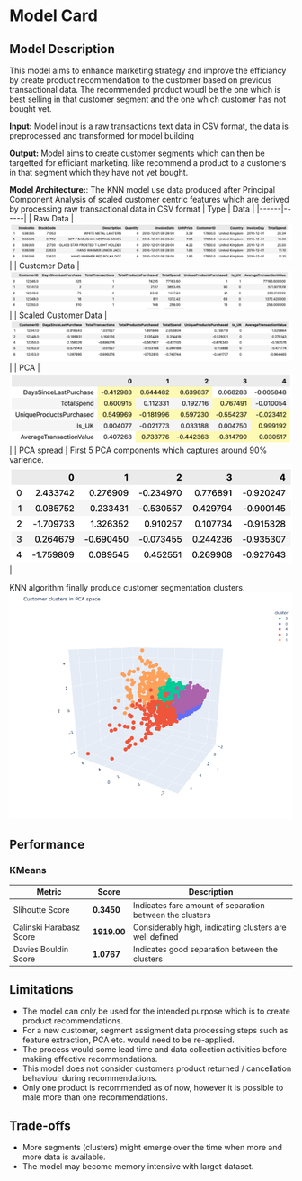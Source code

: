 # Model Card

## Model Description
This model aims to enhance marketing strategy and improve the efficiancy by create product recommendation to the customer based on previous transactional data. The recommended product woudl be the one which is best selling in that customer segment and the one which customer has not bought yet.

**Input:** 
Model input is a raw transactions text data in CSV format, the data is preprocessed and transformed for model building

**Output:** 
Model aims to create customer segments which can then be targetted for efficiant marketing. like recommend a product to a customers in that segment which they have not yet bought.

**Model Architecture:**: 
The KNN model use data produced after Principal Component Analysis of scaled customer centric features which are derived by processing raw transactional data in CSV format
| Type | Data |
|------|------|
| Raw Data | ![Screenshot](./images/raw-transactional-data.png) |
| Customer Data | ![Screenshot](./images/customer-centirc-data.png) |
| Scaled Customer Data | ![Screenshot](./images/scaled-customer-centric-data.png) |
| PCA | ![Screenshot](./images/PCA-DATA.png) |
| PCA spread | First 5 PCA components which captures around 90% varience. ![Screenshot](./images/PCA-Applied-customer-centric-data.png) |

KNN algorithm finally produce customer segmentation clusters.
![Screenshot](./images/customer-segments.png)

## Performance 
### KMeans

| Metric | Score | Description |
|--------|-------|-------------|
| Slihoutte Score | **0.3450** | Indicates fare amount of separation between the clusters |
| Calinski Harabasz Score | **1919.00** |Considerably high, indicating clusters are well defined |
| Davies Bouldin Score | **1.0767** | Indicates good separation between the clusters |

## Limitations

- The model can only be used for the intended purpose which is to create product recommendations.
- For a new customer, segment assigment data processing steps such as feature extraction, PCA etc. would need to be re-applied.
- The process would some lead time and data collection activities before makiing effective recommendations.
- This model does not consider customers product returned / cancellation behaviour during recommendations.
- Only one product is recommended as of now, however it is possible to male more than one recommendations.

## Trade-offs
- More segments (clusters) might emerge over the time when more and more data is available.
- The model may become memory intensive with larget dataset.
